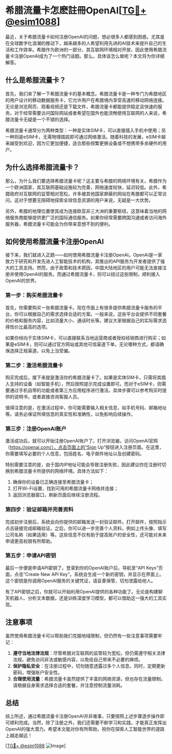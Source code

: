 # 希腊流量卡怎麽註冊OpenAI[[TG💪+ @esim1088](https://t.me/s/esim1088)]

最近，关于希腊流量卡如何注册OpenAI的问题，想必很多人都感到困惑。尤其是在全球数字化浪潮的推动下，越来越多的人希望利用先进的AI技术来提升自己的生活和工作效率。希腊作为欧洲的一部分，其互联网环境相对开放，因此使用希腊流量卡注册OpenAI成为了一个热门话题。那么，具体该怎么做呢？本文将为你详细解答。

## 什么是希腊流量卡？

首先，我们来了解一下希腊流量卡的基本概念。希腊流量卡是一种专门为希腊地区的用户设计的移动数据服务卡，它允许用户在希腊境内享受高速的移动网络连接。无论是浏览网页、观看视频还是下载文件，希腊流量卡都能提供稳定且快速的服务。对于经常需要访问国际网站或者希望在国外也能流畅使用互联网的人来说，希腊流量卡无疑是一个不错的选择。

希腊流量卡通常分为两种类型：一种是实体SIM卡，可以直接插入手机中使用；另一种则是eSIM卡，无需物理插拔即可通过网络激活。随着科技的发展，eSIM卡越来越受到欢迎，因为它更加便捷，适合那些频繁更换设备或不想携带多余硬件的用户。

## 为什么选择希腊流量卡？

那么，为什么我们要选择希腊流量卡呢？这主要与希腊的网络环境有关。希腊作为一个欧洲国家，其互联网基础设施较为完善，网络速度较快，延迟较低。此外，希腊政府对互联网的监管相对宽松，许多被其他国家屏蔽的网站在希腊都可以正常访问。这对于想要无阻碍地探索全球信息资源的用户来说，无疑是一大优势。

另外，希腊的地理位置使其成为连接欧亚非三大洲的重要枢纽，这意味着当地的网络服务商能够提供更广泛的国际通信服务。如果你经常需要跨国沟通或者访问海外服务器，希腊流量卡可能会为你带来意想不到的便利。

## 如何使用希腊流量卡注册OpenAI

接下来，我们就进入正题——如何使用希腊流量卡注册OpenAI。OpenAI是一家致力于研究和开发先进人工智能技术的机构，其推出的API服务为开发者提供了强大的工具支持。然而，由于政策和技术原因，中国大陆地区的用户可能无法直接注册并使用OpenAI的服务。而通过希腊流量卡，则可以绕过这些限制，顺利接入OpenAI的世界。

### 第一步：购买希腊流量卡

首先，你需要购买一张希腊流量卡。现在市面上有很多提供希腊流量卡服务的平台，你可以根据自己的需求选择合适的方案。一般来说，这些平台会提供不同套餐的价格和服务内容，比如流量大小、通话时长等。建议大家根据自己的实际需求选择性价比最高的选项。

如果你倾向于实体SIM卡，可以直接联系当地运营商或者授权经销商进行购买；如果是eSIM卡，则可以通过官方网站或其他可信渠道下单。无论哪种方式，都请确保选择正规渠道，以免上当受骗。

### 第二步：激活希腊流量卡

购买完成后，接下来就是激活你的希腊流量卡了。如果是实体SIM卡，只需将其插入支持的设备（如智能手机），然后按照提示完成设置即可。而对于eSIM卡，则需要通过手机自带的功能或者第三方应用程序进行激活。具体步骤可以参考购买时提供的说明书，或者直接咨询客服人员。

值得注意的是，在激活过程中，你可能需要输入相关信息，如手机号码、邮箱地址等。请务必保证所填信息的真实性和准确性，以免影响后续操作。

### 第三步：注册OpenAI账户

激活成功后，就可以开始注册OpenAI账户了。打开浏览器，访问OpenAI官网（https://openai.com/），点击页面上的“Sign Up”按钮进入注册页面。在这里，你需要填写必要的个人信息，包括姓名、电子邮件地址以及创建密码。

特别需要注意的是，由于国内IP地址可能会导致注册失败，因此建议你在注册时切换到希腊流量卡所提供的网络环境。具体方法如下：

1. 确保你的设备已正确连接至希腊流量卡；
2. 打开Wi-Fi设置，找到可用的希腊流量卡网络并连接；
3. 返回浏览器窗口，刷新页面后继续注册流程。

### 第四步：验证邮箱并完善资料

完成初步注册后，系统会向你提供的邮箱发送一封验证邮件。打开邮件，按照指示点击链接完成邮箱验证。之后，你可以进一步完善个人资料，例如上传头像、填写公司名称（如果适用）等。这些信息不仅有助于提高账户的安全性，还可能对未来申请更高权限有所帮助。

### 第五步：申请API密钥

最后一步便是申请API密钥了。登录到你的OpenAI账户后，导航至“API Keys”页面，点击“Create New API Key”。系统会生成一个新的密钥，并显示在界面上。这个密钥是你调用OpenAI服务的关键凭证，请妥善保管，切勿泄露给他人。

有了API密钥之后，你就可以开始利用OpenAI提供的各种功能了。无论是构建聊天机器人、分析文本数据，还是训练深度学习模型，都可以借助这一强大的工具实现。

## 注意事项

虽然使用希腊流量卡可以帮助我们克服地域限制，但仍然有一些注意事项需要牢记：

1. **遵守当地法律法规**：尽管希腊对互联网的监管较为宽松，但仍需遵守相关法律法规。避免访问非法或敏感内容，以免给自己带来不必要的麻烦。
2. **保护隐私安全**：在注册过程中，切勿随意透露过多个人信息。同时，定期更新密码，增强账户安全性。
3. **合理使用流量**：希腊流量卡虽然提供了丰富的网络资源，但也存在流量限制。请根据自身需求选择合适的套餐，并注意控制流量消耗。

## 总结

综上所述，通过希腊流量卡注册OpenAI并非难事，只要按照上述步骤逐步操作即可顺利完成。当然，除了注册之外，我们还需要不断学习和实践，才能真正发挥出OpenAI的强大潜力。希望本文能对你有所帮助，祝你在探索人工智能世界的道路上越走越远！

[[TG💪+ @esim1088](https://t.me/s/esim1088) ![Image](https://i.postimg.cc/4NQfJmqS/Snipaste-2025-05-13-00-14-12.png)]